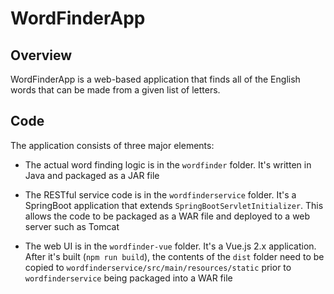 # WordFinderApp
## Overview
WordFinderApp is a web-based application that finds all of the English words that can be made from a given list of letters.
## Code
The application consists of three major elements:
- The actual word finding logic is in the `wordfinder` folder. It's written in Java and packaged as a JAR file

- The RESTful service code is in the `wordfinderservice` folder. It's a SpringBoot application that extends `SpringBootServletInitializer`. This allows the code to be packaged as a WAR file and deployed to a web server such as Tomcat

- The web UI is in the `wordfinder-vue` folder. It's a Vue.js 2.x application. After it's built (`npm run build`), the contents of the `dist` folder need to be copied to `wordfinderservice/src/main/resources/static` prior to `wordfinderservice` being packaged into a WAR file
